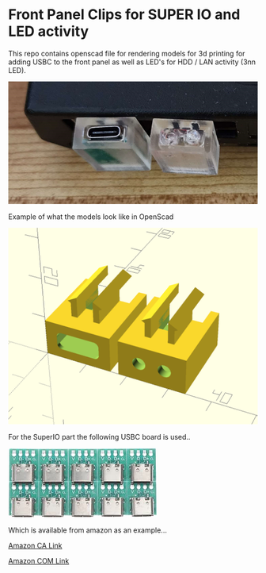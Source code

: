 # Front Panel Clips for SUPER IO and LED activity

This repo contains openscad file for rendering models for 3d printing for adding USBC to the front panel as well as LED's for HDD / LAN activity (3nn LED).

![Example](https://github.com/Team-Resurgent/FrontPanelClips/blob/main/Images/example.png?raw=true)

Example of what the models look like in OpenScad

![OpenScad](https://github.com/Team-Resurgent/FrontPanelClips/blob/main/Images/openscad.png?raw=true)

For the SuperIO part the following USBC board is used..

![USBC](https://github.com/Team-Resurgent/FrontPanelClips/blob/main/Images/usbc.jpg?raw=true)

Which is available from amazon as an example...

[Amazon CA Link](https://www.amazon.ca/gp/product/B0CBLP569W/ref=ppx_yo_dt_b_asin_title_o00_s00?ie=UTF8&psc=1)

[Amazon COM Link](https://www.amazon.com/Cermant-Connector-Adapter-Socket-Transfer/dp/B0CB395L99/ref=sr_1_11?crid=2FJEJPUIKRTL3&keywords=usb+c+pcb&qid=1702837536&sprefix=usbc+pcb%2Caps%2C162&sr=8-11)
